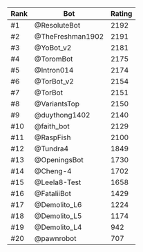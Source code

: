Rank|Bot|Rating
---|---|---
#1|@ResoluteBot|2192
#2|@TheFreshman1902|2191
#3|@YoBot_v2|2181
#4|@ToromBot|2175
#5|@Intron014|2174
#6|@TorBot_v2|2154
#7|@TorBot|2151
#8|@VariantsTop|2150
#9|@duythong1402|2140
#10|@faith_bot|2129
#11|@RaspFish|2100
#12|@Tundra4|1849
#13|@OpeningsBot|1730
#14|@Cheng-4|1702
#15|@Leela8-Test|1658
#16|@FataliiBot|1429
#17|@Demolito_L6|1224
#18|@Demolito_L5|1174
#19|@Demolito_L4|942
#20|@pawnrobot|707
